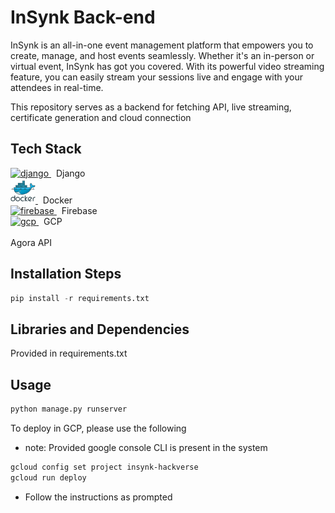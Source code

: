 # InSynk Back-end

InSynk is an all-in-one event management platform that empowers you to create, manage, and host events seamlessly. Whether it's an in-person or virtual event, InSynk has got you covered. With its powerful video streaming feature, you can easily stream your sessions live and engage with your attendees in real-time.

This repository serves as a backend for fetching API, live streaming, certificate generation and cloud connection

## Tech Stack
<p align="left"> <a href="https://www.djangoproject.com/" target="_blank" rel="noreferrer"> <img src="https://cdn.worldvectorlogo.com/logos/django.svg" alt="django" width="40" height="40"/> </a> &nbsp Django <br>
<a href="https://www.docker.com/" target="_blank" rel="noreferrer"> <img src="https://raw.githubusercontent.com/devicons/devicon/master/icons/docker/docker-original-wordmark.svg" alt="docker" width="40" height="40"/> </a>&nbsp Docker <br>
<a href="https://firebase.google.com/" target="_blank" rel="noreferrer"> <img src="https://www.vectorlogo.zone/logos/firebase/firebase-icon.svg" alt="firebase" width="40" height="40"/> </a> &nbsp Firebase<br> 
<a href="https://cloud.google.com" target="_blank" rel="noreferrer"> <img src="https://www.vectorlogo.zone/logos/google_cloud/google_cloud-icon.svg" alt="gcp" width="40" height="40"/> </a> &nbsp GCP <br> <br>
Agora API

## Installation Steps

```Python
pip install -r requirements.txt
```
## Libraries and Dependencies
Provided in requirements.txt

## Usage

```bash
python manage.py runserver
```
To deploy in GCP, please use the following 
* note: Provided google console CLI is present in the system
```bash
gcloud config set project insynk-hackverse
gcloud run deploy
```
* Follow the instructions as prompted

